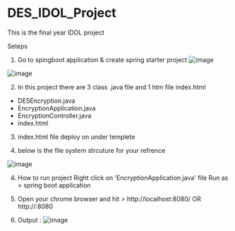 # DES_IDOL_Project
This is the final year IDOL project

Seteps 
1. Go to spingboot application & create spring starter project 
![image](https://github.com/user-attachments/assets/0015cb00-d7e7-42d3-8261-969dbff91b5e)

![image](https://github.com/user-attachments/assets/c8a9088e-a3aa-4bc2-a26e-cfc99f0eccf1)

2. In this project there are 3 class .java file and 1 htm file index.html 

- DESEncryption.java   
- EncryptionApplication.java
- EncryptionController.java
- index.html

3. index.html file deploy on under templete 

4. below is the file system strcuture for your refrence

![image](https://github.com/user-attachments/assets/69e0a889-b89e-4799-9bf4-1207f730b92b)

4. How to run project 
   Right click on 'EncryptionApplication.java' file 
   Run as > spring boot application 

5. Open your chrome browser and hit > http://localhost:8080/  OR http://<Your system private IP address>:8080

6. Output :
![image](https://github.com/user-attachments/assets/591a53fb-ffec-48a2-9c3e-4a8571c26eec)
   





